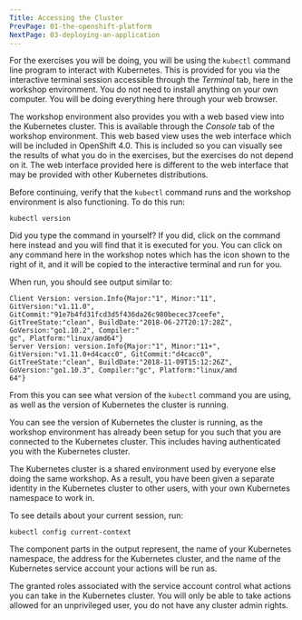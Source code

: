 ```yaml
---
Title: Accessing the Cluster
PrevPage: 01-the-openshift-platform
NextPage: 03-deploying-an-application
---
```


For the exercises you will be doing, you will be using the `kubectl` command line program to interact with Kubernetes. This is provided for you via the interactive terminal session accessible through the *Terminal* tab, here in the workshop environment. You do not need to install anything on your own computer. You will be doing everything here through your web browser.

The workshop environment also provides you with a web based view into the Kubernetes cluster. This is available through the *Console* tab of the workshop environment. This web based view uses the web interface which will be included in OpenShift 4.0. This is included so you can visually see the results of what you do in the exercises, but the exercises do not depend on it. The web interface provided here is different to the web interface that may be provided with other Kubernetes distributions.

Before continuing, verify that the `kubectl` command runs and the workshop environment is also functioning. To do this run:

```execute
kubectl version
```

Did you type the command in yourself? If you did, click on the command here instead and you will find that it is executed for you. You can click on any command here in the workshop notes which has the <span class="glyphicon glyphicon-play-circle"></span> icon shown to the right of it, and it will be copied to the interactive terminal and run for you.

When run, you should see output similar to:

```
Client Version: version.Info{Major:"1", Minor:"11", GitVersion:"v1.11.0", GitCommit:"91e7b4fd31fcd3d5f436da26c980becec37ceefe", GitTreeState:"clean", BuildDate:"2018-06-27T20:17:28Z", GoVersion:"go1.10.2", Compiler:"
gc", Platform:"linux/amd64"}
Server Version: version.Info{Major:"1", Minor:"11+", GitVersion:"v1.11.0+d4cacc0", GitCommit:"d4cacc0", GitTreeState:"clean", BuildDate:"2018-11-09T15:12:26Z", GoVersion:"go1.10.3", Compiler:"gc", Platform:"linux/amd
64"}
```

From this you can see what version of the `kubectl` command you are using, as well as the version of Kubernetes the cluster is running.

You can see the version of Kubernetes the cluster is running, as the workshop environment has already been setup for you such that you are connected to the Kubernetes cluster. This includes having authenticated you with the Kubernetes cluster.

The Kubernetes cluster is a shared environment used by everyone else doing the same workshop. As a result, you have been given a separate identity in the Kubernetes cluster to other users, with your own Kubernetes namespace to work in.

To see details about your current session, run:

```execute
kubectl config current-context
```

The component parts in the output represent, the name of your Kubernetes namespace, the address for the Kubernetes cluster, and the name of the Kubernetes service account your actions will be run as.

The granted roles associated with the service account control what actions you can take in the Kubernetes cluster. You will only be able to take actions allowed for an unprivileged user, you do not have any cluster admin rights.
